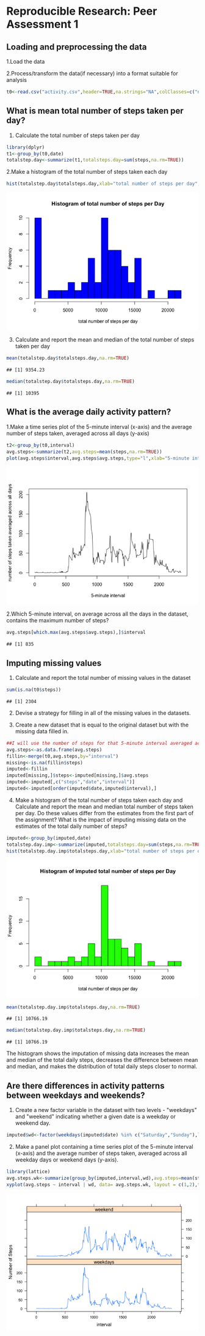 # Reproducible Research: Peer Assessment 1

## Loading and preprocessing the data
1.Load the data

2.Process/transform the data(if necessary) into a format suitable for analysis

```r
t0<-read.csv("activity.csv",header=TRUE,na.strings="NA",colClasses=c("numeric","Date","numeric"))
```

## What is mean total number of steps taken per day?
1. Calculate the total number of steps taken per day

```r
library(dplyr)
t1<-group_by(t0,date)
totalstep.day<-summarize(t1,totalsteps.day=sum(steps,na.rm=TRUE))
```

2.Make a histogram of the total number of steps taken each day

```r
hist(totalstep.day$totalsteps.day,xlab="total number of steps per day", main="Histogram of total number of steps per Day",breaks=25,col="blue")
```

![](PA1_template_files/figure-html/unnamed-chunk-3-1.png) 


3. Calculate and report the mean and median of the total number of steps taken per day

```r
mean(totalstep.day$totalsteps.day,na.rm=TRUE)
```

```
## [1] 9354.23
```

```r
median(totalstep.day$totalsteps.day,na.rm=TRUE)
```

```
## [1] 10395
```
## What is the average daily activity pattern?
1.Make a time series plot of the 5-minute interval (x-axis) and the average number of steps taken, averaged across all days (y-axis)

```r
t2<-group_by(t0,interval)
avg.steps<-summarize(t2,avg.steps=mean(steps,na.rm=TRUE))
plot(avg.steps$interval,avg.steps$avg.steps,type="l",xlab="5-minute interval",ylab="number of steps taken averaged across all days")
```

![](PA1_template_files/figure-html/unnamed-chunk-5-1.png) 

2.Which 5-minute interval, on average across all the days in the dataset, contains the maximum number of steps?

```r
avg.steps[which.max(avg.steps$avg.steps),]$interval
```

```
## [1] 835
```


## Imputing missing values

1. Calculate and report the total number of missing values in the dataset

```r
sum(is.na(t0$steps))
```

```
## [1] 2304
```

2. Devise a strategy for filling in all of the missing values in the datasets.

3. Create a new dataset that is equal to the original dataset but with the missing data filled in.


```r
##I will use the number of steps for that 5-minute interval averaged acrossed all the days to fill in if missing. First merge the original data with the avgerage means by interval, then fill in the missing and reorder the dataset.
avg.steps<-as.data.frame(avg.steps)
fillin<-merge(t0,avg.steps,by="interval")
missing<-is.na(fillin$steps)
imputed<-fillin
imputed[missing,]$steps<-imputed[missing,]$avg.steps
imputed<-imputed[,c("steps","date","interval")]
imputed<-imputed[order(imputed$date,imputed$interval),]
```

4. Make a histogram of the total number of steps taken each day and Calculate and report the mean and median total number of steps taken per day. Do these values differ from the estimates from the first part of the assignment? What is the impact of imputing missing data on the estimates of the total daily number of steps?


```r
imputed<-group_by(imputed,date)
totalstep.day.imp<-summarize(imputed,totalsteps.day=sum(steps,na.rm=TRUE))
hist(totalstep.day.imp$totalsteps.day,xlab="total number of steps per day", main="Histogram of imputed total number of steps per Day",breaks=25,col="green")
```

![](PA1_template_files/figure-html/unnamed-chunk-9-1.png) 

```r
mean(totalstep.day.imp$totalsteps.day,na.rm=TRUE)
```

```
## [1] 10766.19
```

```r
median(totalstep.day.imp$totalsteps.day,na.rm=TRUE)
```

```
## [1] 10766.19
```

The histogram shows the imputation of missing data increases the mean and median of the total daily steps, decreases the difference between mean and median, and makes the distribution of total daily steps closer to normal.

## Are there differences in activity patterns between weekdays and weekends?

1. Create a new factor variable in the dataset with two levels - "weekdays" and "weekend" indicating whether a given date is a weekday or weekend day.


```r
imputed$wd<-factor(weekdays(imputed$date) %in% c("Saturday","Sunday"),labels=c("weekdays","weekend"))
```
2. Make a panel plot containing a time series plot of the 5-minute interval (x-axis) and the average number of steps taken, averaged across all weekday days or weekend days (y-axis).


```r
library(lattice)
avg.steps.wk<-summarize(group_by(imputed,interval,wd),avg.steps=mean(steps,na.rm=TRUE))
xyplot(avg.steps ~ interval | wd, data= avg.steps.wk, layout = c(1,2),type="l",ylab="Number of Steps")
```

![](PA1_template_files/figure-html/unnamed-chunk-11-1.png) 

